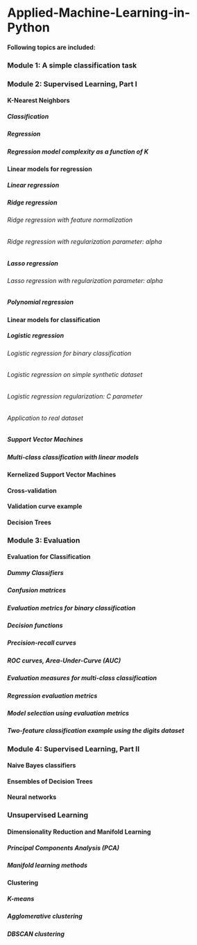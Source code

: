 # Applied-Machine-Learning-in-Python
#### Following topics are included:
### Module 1: A simple classification task
### Module 2: Supervised Learning, Part I
#### K-Nearest Neighbors
##### Classification
##### Regression
##### Regression model complexity as a function of K
#### Linear models for regression
##### Linear regression
##### Ridge regression
###### Ridge regression with feature normalization
###### Ridge regression with regularization parameter: alpha
##### Lasso regression
###### Lasso regression with regularization parameter: alpha
##### Polynomial regression
#### Linear models for classification
##### Logistic regression
###### Logistic regression for binary classification
###### Logistic regression on simple synthetic dataset
###### Logistic regression regularization: C parameter
###### Application to real dataset
##### Support Vector Machines
##### Multi-class classification with linear models
#### Kernelized Support Vector Machines
#### Cross-validation
#### Validation curve example
#### Decision Trees
### Module 3: Evaluation
#### Evaluation for Classification
##### Dummy Classifiers
##### Confusion matrices
##### Evaluation metrics for binary classification
##### Decision functions
##### Precision-recall curves
##### ROC curves, Area-Under-Curve (AUC)
##### Evaluation measures for multi-class classification
##### Regression evaluation metrics
##### Model selection using evaluation metrics
##### Two-feature classification example using the digits dataset
### Module 4: Supervised Learning, Part II
#### Naive Bayes classifiers
#### Ensembles of Decision Trees
#### Neural networks
### Unsupervised Learning
#### Dimensionality Reduction and Manifold Learning
##### Principal Components Analysis (PCA)
##### Manifold learning methods
#### Clustering
##### K-means
##### Agglomerative clustering
##### DBSCAN clustering

